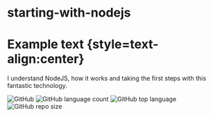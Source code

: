 # starting-with-nodejs

# Example text {style=text-align:center}

I understand NodeJS, how it works and taking the first steps with this fantastic technology.

![GitHub](https://img.shields.io/github/license/Ias4g/starting-with-nodejs)
![GitHub language count](https://img.shields.io/github/languages/count/Ias4g/starting-with-nodejs)
![GitHub top language](https://img.shields.io/github/languages/top/Ias4g/starting-with-nodejs)
![GitHub repo size](https://img.shields.io/github/repo-size/Ias4g/starting-with-nodejs)
